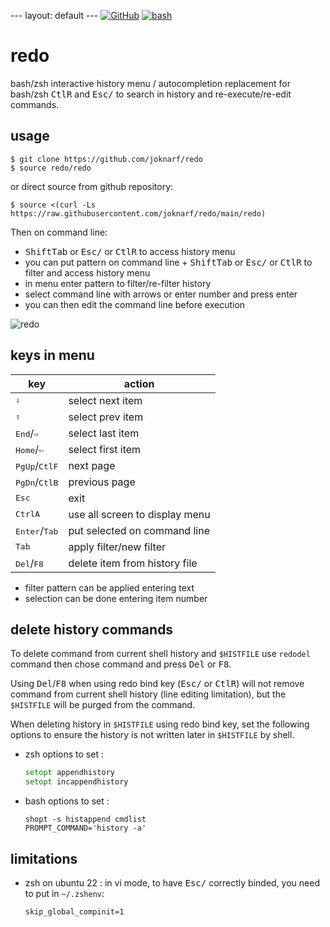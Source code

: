 ---                                                                                             layout: default                                                                                 ---
[![GitHub](https://img.shields.io/badge/GitHub-joknarf%2Fredo-black?logo=github)](https://github.com/joknarf/redo)
[![bash](https://img.shields.io/badge/shell-bash%20zsh%20-blue.svg)]()

# redo
bash/zsh interactive history menu / autocompletion
replacement for bash/zsh <kbd>Ctl</kbd><kbd>R</kbd> and <kbd>Esc</kbd><kbd>/</kbd> to search in history and re-execute/re-edit commands.

## usage

```shell
$ git clone https://github.com/joknarf/redo
$ source redo/redo
```
or direct source from github repository:
```shell
$ source <(curl -Ls https://raw.githubusercontent.com/joknarf/redo/main/redo)
```

Then on command line:  

* <kbd>Shift</kbd><kbd>Tab</kbd> or <kbd>Esc</kbd><kbd>/</kbd> or <kbd>Ctl</kbd><kbd>R</kbd> to access history menu
* you can put pattern on command line + <kbd>Shift</kbd><kbd>Tab</kbd> or <kbd>Esc</kbd><kbd>/</kbd> or <kbd>Ctl</kbd><kbd>R</kbd> to filter and access history menu
* in menu enter pattern to filter/re-filter history
* select command line with arrows or enter number and press enter
* you can then edit the command line before execution

![redo](https://github.com/joknarf/redo/assets/10117818/125a2e72-0a89-4c67-bac6-2276813cff68)

## keys in menu

|key                             | action                                                |
|--------------------------------|-------------------------------------------------------|
|<kbd>⇩</kbd>                    | select next item                                      | 
|<kbd>⇧</kbd>                    | select prev item                                      |
|<kbd>End</kbd>/<kbd>⇨</kbd>     | select last item                                      |
|<kbd>Home</kbd>/<kbd>⇦</kbd>    | select first item                                     | 
|<kbd>PgUp</kbd>/<kbd>Ctl</kbd><kbd>F</kbd>| next page                                   |
|<kbd>PgDn</kbd>/<kbd>Ctl</kbd><kbd>B</kbd>| previous page                               |
|<kbd>Esc</kbd>                  | exit                                                  |
|<kbd>Ctrl</kbd><kbd>A</kbd>     | use all screen to display menu                        |
|<kbd>Enter</kbd>/<kbd>Tab</kbd> | put selected on command line                          |
|<kbd>Tab</kbd>                  | apply filter/new filter                               |
|<kbd>Del</kbd>/<kbd>F8</kbd>    | delete item from history file                         |

* filter pattern can be applied entering text
* selection can be done entering item number

## delete history commands

To delete command from current shell history and `$HISTFILE` use `redodel` command then chose command and press <kbd>Del</kbd> or <kbd>F8</kbd>.  

Using <kbd>Del</kbd>/<kbd>F8</kbd> when using redo bind key (<kbd>Esc</kbd><kbd>/</kbd> or <kbd>Ctl</kbd><kbd>R</kbd>) will not remove command from current shell history (line editing limitation), but the `$HISTFILE` will be purged from the command.  

When deleting history in `$HISTFILE` using redo bind key, set the following options to ensure the history is not written later in `$HISTFILE` by shell.

* zsh options to set :
  ```zsh
  setopt appendhistory
  setopt incappendhistory
  ```

* bash options to set :
  ```
  shopt -s histappend cmdlist
  PROMPT_COMMAND='history -a'
  ```

## limitations

* zsh on ubuntu 22 : in vi mode, to have <kbd>Esc</kbd><kbd>/</kbd> correctly binded, you need to put in `~/.zshenv`:
  ```
  skip_global_compinit=1
  ```
